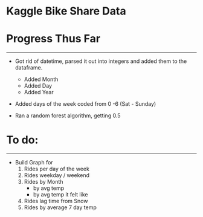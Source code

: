 Kaggle Bike Share Data
=================================

# Progress Thus Far
***
* Got rid of datetime, parsed it out into integers and added them to the    
  dataframe.
  * Added Month
  * Added Day
  * Added Year
    
* Added days of the week coded from 0 -6 (Sat - Sunday)

* Ran a random forest algorithm, getting 0.5 

# To do:
***
* Build Graph for
    1. Rides per day of the week
    2. Rides weekday / weekend
    3. Rides by Month
        * by avg temp
        * by avg temp it felt like
    4. Rides lag time from Snow
    5. Rides by average 7 day temp
    


